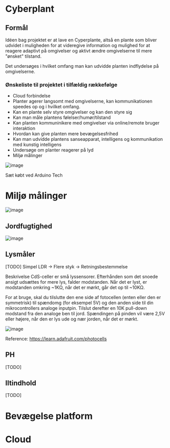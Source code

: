 # Cyberplant

## Formål
Idéen bag projektet er at lave en Cyperplante, altså en plante som bliver udvidet i muligheden for at videregive information og mulighed for at reagere adaptivt på omgivelser og aktivt ændre omgivelserne til mere "ønsket" tilstand.

Det undersøges i hvilket omfang man kan udvidde planten indflydelse på omgivelserne.

### Ønskeliste til projektet i tilfældig rækkefølge
* Cloud forbindelse
* Planter agerer langsomt med omgivelserne, kan kommunikationen speedes op og i hvilket omfang.
* Kan en plante selv styre omgivelser og kan den styre sig
* Kan man måle plantens følelser/humør/tilstand
* Kan planten kommuninikere med omgivelser via online/remote bruger interaktion
* Hvordan kan give planten mere bevægelsesfrihed
* Kan man udvidde plantens sanseapparat, intelligens og kommunikation med kunstig intelligens
* Undersøge om planter reagerer på lyd
* Miljø målinger

![image](https://user-images.githubusercontent.com/44589560/200331914-e9e358de-bee5-4d37-8097-b0f0e45fc8b9.png)

Sæt købt ved Arduino Tech

# Miljø målinger
![image](https://user-images.githubusercontent.com/44589560/200537674-326a1ffe-a5b2-4fe5-9cb8-610e46ef8117.png)

## Jordfugtighed
![image](https://user-images.githubusercontent.com/44589560/200332295-60ffcc1e-b3e0-44a1-9745-a2285323bc2b.png)

## Lysmåler
[TODO] Simpel LDR -> Flere styk -> Retningsbestemmelse

Beskrivelse
CdS-celler er små lyssensorer. Efterhånden som det snoede ansigt udsættes for mere lys, falder modstanden. Når det er lyst, er modstanden omkring ~1KΩ, når det er mørkt, går det op til ~10KΩ.

For at bruge, skal du tilslutte den ene side af fotocellen (enten eller den er symmetrisk) til spændomg (for eksempel 5V) og den anden side til din mikrocontrollers analoge inputpin. Tilslut derefter en 10K pull-down modstand fra den analoge ben til jord. Spændingen på pinden vil være 2,5V eller højere, når den er lys ude og nær jorden, når det er mørkt.

![image](https://user-images.githubusercontent.com/44589560/200553497-223deff9-4369-4d50-ab43-994e0d011bae.png)

Reference:
https://learn.adafruit.com/photocells
## PH
[TODO]

## Iltindhold
[TODO]

# Bevægelse platform

# Cloud
